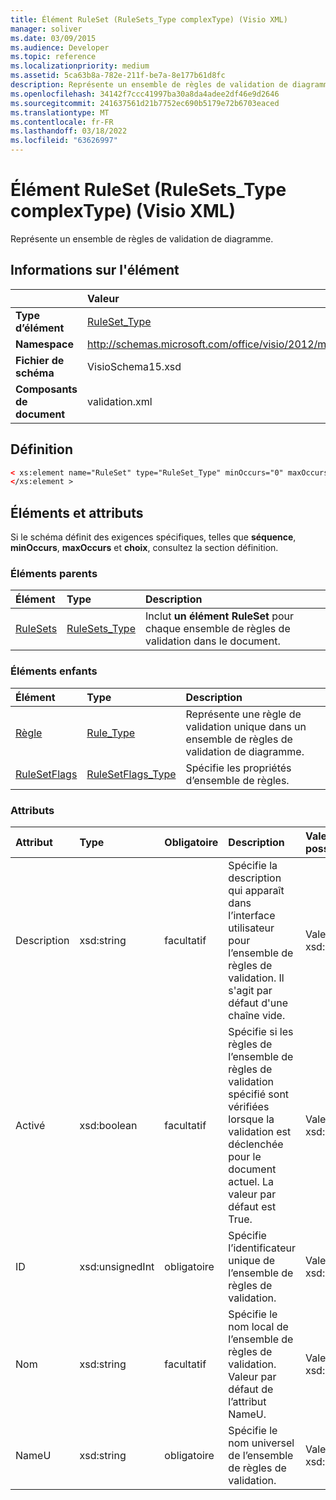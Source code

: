 ```yaml
---
title: Élément RuleSet (RuleSets_Type complexType) (Visio XML)
manager: soliver
ms.date: 03/09/2015
ms.audience: Developer
ms.topic: reference
ms.localizationpriority: medium
ms.assetid: 5ca63b8a-782e-211f-be7a-8e177b61d8fc
description: Représente un ensemble de règles de validation de diagramme.
ms.openlocfilehash: 34142f7ccc41997ba30a8da4adee2df46e9d2646
ms.sourcegitcommit: 241637561d21b7752ec690b5179e72b6703eaced
ms.translationtype: MT
ms.contentlocale: fr-FR
ms.lasthandoff: 03/18/2022
ms.locfileid: "63626997"
---
```

# <a name="ruleset-element-rulesets_type-complextype-visio-xml"></a>Élément RuleSet (RuleSets_Type complexType) (Visio XML)

Représente un ensemble de règles de validation de diagramme.
  
## <a name="element-information"></a>Informations sur l'élément

||Valeur |
|:-----|:-----|
|**Type d’élément** <br/> |[RuleSet_Type](ruleset_type-complextypevisio-xml.md) <br/> |
|**Namespace** <br/> |http://schemas.microsoft.com/office/visio/2012/main  <br/> |
|**Fichier de schéma** <br/> |VisioSchema15.xsd  <br/> |
|**Composants de document** <br/> |validation.xml  <br/> |
   
## <a name="definition"></a>Définition

```XML
< xs:element name="RuleSet" type="RuleSet_Type" minOccurs="0" maxOccurs="unbounded" >
</xs:element >
```

## <a name="elements-and-attributes"></a>Éléments et attributs

Si le schéma définit des exigences spécifiques, telles que **séquence**, **minOccurs**, **maxOccurs** et **choix**, consultez la section définition. 
  
### <a name="parent-elements"></a>Éléments parents

|**Élément**|**Type**|**Description**|
|:-----|:-----|:-----|
|[RuleSets](rulesets-element-validation_type-complextypevisio-xml.md) <br/> |[RuleSets_Type](rulesets_type-complextypevisio-xml.md) <br/> |Inclut **un élément RuleSet** pour chaque ensemble de règles de validation dans le document. |
   
### <a name="child-elements"></a>Éléments enfants

|**Élément**|**Type**|**Description**|
|:-----|:-----|:-----|
|[Règle](rule-element-ruleset_type-complextypevisio-xml.md) <br/> |[Rule_Type](rule_type-complextypevisio-xml.md) <br/> |Représente une règle de validation unique dans un ensemble de règles de validation de diagramme. |
|[RuleSetFlags](rulesetflags-element-ruleset_type-complextypevisio-xml.md) <br/> |[RuleSetFlags_Type](rulesetflags_type-complextypevisio-xml.md) <br/> |Spécifie les propriétés d’ensemble de règles. |
   
### <a name="attributes"></a>Attributs

|**Attribut**|**Type**|**Obligatoire**|**Description**|**Valeurs possibles**|
|:-----|:-----|:-----|:-----|:-----|
|Description  <br/> |xsd:string  <br/> |facultatif  <br/> |Spécifie la description qui apparaît dans l’interface utilisateur pour l’ensemble de règles de validation. Il s'agit par défaut d'une chaîne vide. |Valeurs du type xsd:string. |
|Activé  <br/> |xsd:boolean  <br/> |facultatif  <br/> |Spécifie si les règles de l’ensemble de règles de validation spécifié sont vérifiées lorsque la validation est déclenchée pour le document actuel. La valeur par défaut est True. |Valeurs du type xsd:boolean. |
|ID  <br/> |xsd:unsignedInt  <br/> |obligatoire  <br/> |Spécifie l’identificateur unique de l’ensemble de règles de validation. |Valeurs du type xsd:unsignedInt. |
|Nom  <br/> |xsd:string  <br/> |facultatif  <br/> |Spécifie le nom local de l’ensemble de règles de validation. Valeur par défaut de l’attribut NameU. |Valeurs du type xsd:string. |
|NameU  <br/> |xsd:string  <br/> |obligatoire  <br/> |Spécifie le nom universel de l’ensemble de règles de validation. |Valeurs du type xsd:string. |
   

